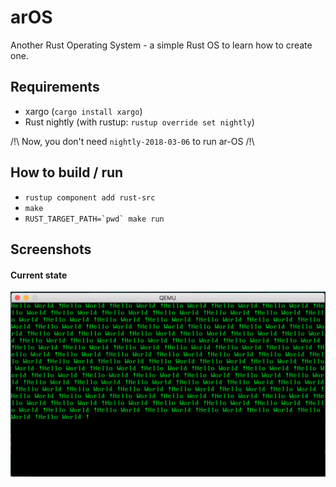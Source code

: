 # arOS
Another Rust Operating System - a simple Rust OS to learn how to create one.

## Requirements

*	xargo (```cargo install xargo```)
*	Rust nightly (with rustup: ```rustup override set nightly```)

/!\ Now, you don't need `nightly-2018-03-06` to run ar-OS /!\

## How to build / run

*   ```rustup component add rust-src```
*   ```make```
*   ```RUST_TARGET_PATH=`pwd` make run```

## Screenshots

#### Current state

![state 2][state_2]

[state_2]: img/current_state_2.png
